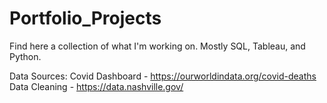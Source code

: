 # Portfolio_Projects

Find here a collection of what I'm working on. Mostly SQL, Tableau, and Python. 

Data Sources:
Covid Dashboard - https://ourworldindata.org/covid-deaths
Data Cleaning - https://data.nashville.gov/
